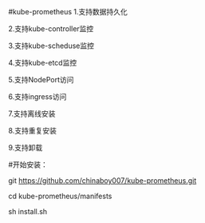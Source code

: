 #kube-prometheus
1.支持数据持久化

2.支持kube-controller监控

3.支持kube-scheduse监控

4.支持kube-etcd监控

5.支持NodePort访问

6.支持ingress访问

7.支持离线安装

8.支持重复安装

9.支持卸载

#开始安装：

git https://github.com/chinaboy007/kube-prometheus.git

cd kube-prometheus/manifests

sh install.sh
